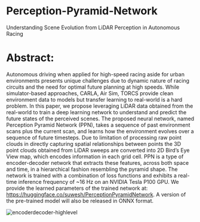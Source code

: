# Perception-Pyramid-Network
Understanding Scene Evolution from LiDAR Perception in Autonomous Racing
# Abstract:
Autonomous driving when applied for high-speed racing aside for urban environments presents unique challenges due to dynamic nature of racing circuits and the need for optimal future planning at high speeds. While simulator-based approaches, CARLA, Air Sim, TORCS provide clean environment data to models but transfer learning to real-world is a hard problem. In this paper, we propose leveraging LiDAR data obtained from the real-world to train a deep learning network to understand and predict the future states of the perceived scenes. The proposed neural network, named Perception Pyramid Network (PPN), takes a sequence of past environment scans plus the current scan, and learns how the environment evolves over a sequence of future timesteps. Due to limitation of processing raw point clouds in directly capturing spatial relationships between points the 3D point clouds obtained from LiDAR sweeps are converted into 2D Bird’s Eye View map, which encodes information in each grid cell. PPN is a type of encoder-decoder network that extracts these features, across both space and time, in a hierarchical fashion resembling the pyramid shape. The network is trained with a combination of loss functions and exhibits a real-time inference frequency of ~16 Hz on an NVIDIA Tesla P100 GPU. We provide the learned parameters of the trained network at: https://huggingface.co/suwesh/PerceptionPyramidNetwork. A version of the pre-trained model will also be released in ONNX format. 

![encoderdecoder-highlevel](https://github.com/suwesh/Perception-Pyramid-Network/assets/83471963/ad95179f-80e5-4cf6-8ce9-58665a08dc53)

